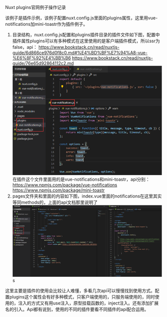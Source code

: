 Nuxt plugins官网例子操作记录

该例子是插件示例，该例子配置nuxt.config.js里面的plugins属性，这里用vue-notifications加mini-toastr作为插件例子。
1.	目录结构，nuxt.config.js配置和plugins插件目录的插件文件如下图，配置中插件属性plugins可以有多种模式在这里使用的是客户端插件模式，所以ssr为false，api：
https://www.bookstack.cn/read/nuxtjs-guide/6d866ce976d0f8c0.md#%E4%BD%BF%E7%94%A8-vue-%E6%8F%92%E4%BB%B6
https://www.bookstack.cn/read/nuxtjs-guide/76e65d92864112c2.md
![](assets/8.plugins-f73f4665.png)
在插件这个文件里面用的是vue-notifications和mini-toastr，api分别：
https://www.npmjs.com/package/vue-notifications
https://www.npmjs.com/package/mini-toastr
2.	pages文件夹和里面的内容如下图，index.vue里面的notifications在这里其实等同methods的，上面的api文档那里说明了
![](assets/8.plugins-364df821.png)s

这里主要是插件的使用会比较让人难懂，多看几次api可以慢慢找到使用方式。配置plugins这个属性会有好多种模式，只客户端使用的，只服务端使用的，同时使用的，注入的方式又有用use注入，原型挂载函数的，inject注入。还有添加扩展名的引入。Api都有说到，使用的不同的插件要看不同插件的api配合运用。
